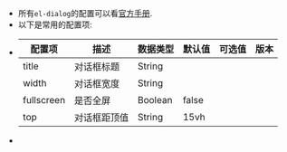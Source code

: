 - 所有`el-dialog`的配置可以看[官方手册](https://element.eleme.cn/#/zh-CN/component/dialog#attributes).
- 以下是常用的配置项:
- |配置项|描述|数据类型|默认值|可选值|版本|
  |--|--|--|--|--|--|
  |title|对话框标题|String||||
  |width|对话框宽度|String||||
  |fullscreen|是否全屏|Boolean|false|||
  |top|对话框距顶值|String|15vh|||
-